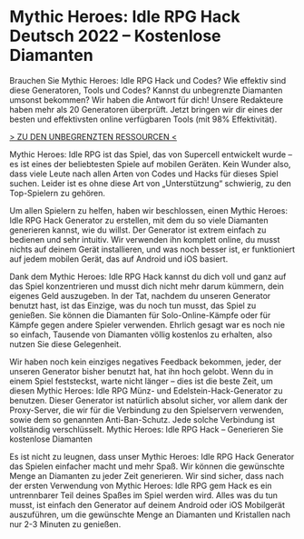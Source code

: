# Mythic Heroes: Idle RPG Hack Deutsch 2022 – Kostenlose Diamanten
Brauchen Sie Mythic Heroes: Idle RPG Hack und Codes? Wie effektiv sind diese Generatoren, Tools und Codes? Kannst du unbegrenzte Diamanten umsonst bekommen? Wir haben die Antwort für dich! Unsere Redakteure haben mehr als 20 Generatoren überprüft. Jetzt bringen wir dir eines der besten und effektivsten online verfügbaren Tools (mit 98% Effektivität).

[> ZU DEN UNBEGRENZTEN RESSOURCEN <](https://gutespiele.top/mythic-heroes-idle-rpg-hack-deutsch-kostenlose-diamanten/)

Mythic Heroes: Idle RPG ist das Spiel, das von Supercell entwickelt wurde – es ist eines der beliebtesten Spiele auf mobilen Geräten. Kein Wunder also, dass viele Leute nach allen Arten von Codes und Hacks für dieses Spiel suchen. Leider ist es ohne diese Art von „Unterstützung“ schwierig, zu den Top-Spielern zu gehören.

Um allen Spielern zu helfen, haben wir beschlossen, einen Mythic Heroes: Idle RPG Hack Generator zu erstellen, mit dem du so viele Diamanten generieren kannst, wie du willst. Der Generator ist extrem einfach zu bedienen und sehr intuitiv. Wir verwenden ihn komplett online, du musst nichts auf deinem Gerät installieren, und was noch besser ist, er funktioniert auf jedem mobilen Gerät, das auf Android und iOS basiert.

Dank dem Mythic Heroes: Idle RPG Hack kannst du dich voll und ganz auf das Spiel konzentrieren und musst dich nicht mehr darum kümmern, dein eigenes Geld auszugeben. In der Tat, nachdem du unseren Generator benutzt hast, ist das Einzige, was du noch tun musst, das Spiel zu genießen. Sie können die Diamanten für Solo-Online-Kämpfe oder für Kämpfe gegen andere Spieler verwenden. Ehrlich gesagt war es noch nie so einfach, Tausende von Diamanten völlig kostenlos zu erhalten, also nutzen Sie diese Gelegenheit.

Wir haben noch kein einziges negatives Feedback bekommen, jeder, der unseren Generator bisher benutzt hat, hat ihn hoch gelobt. Wenn du in einem Spiel feststeckst, warte nicht länger – dies ist die beste Zeit, um diesen Mythic Heroes: Idle RPG Münz- und Edelstein-Hack-Generator zu benutzen. Dieser Generator ist natürlich absolut sicher, vor allem dank der Proxy-Server, die wir für die Verbindung zu den Spielservern verwenden, sowie dem so genannten Anti-Ban-Schutz. Jede solche Verbindung ist vollständig verschlüsselt.
​Mythic Heroes: Idle RPG Hack – Generieren Sie kostenlose Diamanten

Es ist nicht zu leugnen, dass unser Mythic Heroes: Idle RPG Hack Generator das Spielen einfacher macht und mehr Spaß. Wir können die gewünschte Menge an Diamanten zu jeder Zeit generieren. Wir sind sicher, dass nach der ersten Verwendung von Mythic Heroes: Idle RPG gem Hack es ein untrennbarer Teil deines Spaßes im Spiel werden wird.
Alles was du tun musst, ist einfach den Generator auf deinem Android oder iOS Mobilgerät auszuführen, um die gewünschte Menge an Diamanten und Kristallen nach nur 2-3 Minuten zu genießen.
